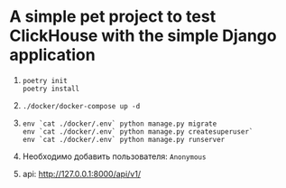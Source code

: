 # A simple pet project to test ClickHouse with the simple Django application

1.
    ```
    poetry init
    poetry install
    ```

2. `./docker/docker-compose up -d`

3. 
   ```
   env `cat ./docker/.env` python manage.py migrate
   env `cat ./docker/.env` python manage.py createsuperuser`
   env `cat ./docker/.env` python manage.py runserver
   ```
4. Необходимо добавить пользователя: `Anonymous`

5. api: http://127.0.0.1:8000/api/v1/
